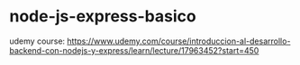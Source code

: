 # node-js-express-basico

udemy course: https://www.udemy.com/course/introduccion-al-desarrollo-backend-con-nodejs-y-express/learn/lecture/17963452?start=450